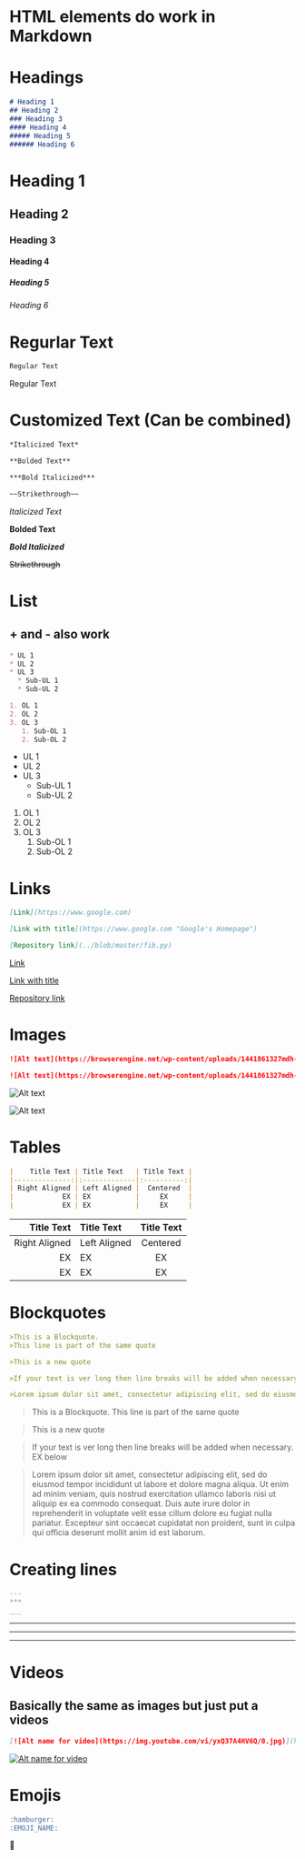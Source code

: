 # HTML elements do work in Markdown

# Headings

```md
# Heading 1
## Heading 2
### Heading 3 
#### Heading 4
##### Heading 5
###### Heading 6
```

# Heading 1
## Heading 2
### Heading 3 
#### Heading 4
##### Heading 5
###### Heading 6

# Regurlar Text

```md
Regular Text
```

Regular Text

# Customized Text (Can be combined)

```md
*Italicized Text*

**Bolded Text**

***Bold Italicized***

~~Strikethrough~~
```

*Italicized Text*

**Bolded Text**

***Bold Italicized***

~~Strikethrough~~

# List

## + and - also work

```md
* UL 1
* UL 2
* UL 3
  * Sub-UL 1
  * Sub-UL 2

1. OL 1
2. OL 2
3. OL 3
   1. Sub-OL 1
   2. Sub-OL 2
```

* UL 1
* UL 2
* UL 3
  * Sub-UL 1
  * Sub-UL 2

1. OL 1
2. OL 2
3. OL 3
   1. Sub-OL 1
   2. Sub-OL 2

# Links

```md
[Link](https://www.google.com)

[Link with title](https://www.google.com "Google's Homepage")

[Repository link](../blob/master/fib.py)
```

[Link](https://www.google.com)

[Link with title](https://www.google.com "Google's Homepage")

[Repository link](../blob/master/fib.py)

# Images

```md
![Alt text](https://browserengine.net/wp-content/uploads/1441861327mdh-logo-new.png)

![Alt text](https://browserengine.net/wp-content/uploads/1441861327mdh-logo-new.png "Image title")
```

![Alt text](https://browserengine.net/wp-content/uploads/1441861327mdh-logo-new.png)

![Alt text](https://browserengine.net/wp-content/uploads/1441861327mdh-logo-new.png "Image title")

# Tables

```md
|    Title Text | Title Text   | Title Text |
|--------------:|:-------------|:----------:|
| Right Aligned | Left Aligned |  Centered  |
|            EX | EX           |     EX     |
|            EX | EX           |     EX     |
```

|    Title Text | Title Text   | Title Text |
|--------------:|:-------------|:----------:|
| Right Aligned | Left Aligned |  Centered  |
|            EX | EX           |     EX     |
|            EX | EX           |     EX     |

# Blockquotes

```md
>This is a Blockquote.
>This line is part of the same quote

>This is a new quote

>If your text is ver long then line breaks will be added when necessary. EX below

>Lorem ipsum dolor sit amet, consectetur adipiscing elit, sed do eiusmod tempor incididunt ut labore et dolore magna aliqua. Ut enim ad minim veniam, quis nostrud exercitation ullamco laboris nisi ut aliquip ex ea commodo consequat. Duis aute irure dolor in reprehenderit in voluptate velit esse cillum dolore eu fugiat nulla pariatur. Excepteur sint occaecat cupidatat non proident, sunt in culpa qui officia deserunt mollit anim id est laborum.
```

>This is a Blockquote.
>This line is part of the same quote

>This is a new quote

>If your text is ver long then line breaks will be added when necessary. EX below

>Lorem ipsum dolor sit amet, consectetur adipiscing elit, sed do eiusmod tempor incididunt ut labore et dolore magna aliqua. Ut enim ad minim veniam, quis nostrud exercitation ullamco laboris nisi ut aliquip ex ea commodo consequat. Duis aute irure dolor in reprehenderit in voluptate velit esse cillum dolore eu fugiat nulla pariatur. Excepteur sint occaecat cupidatat non proident, sunt in culpa qui officia deserunt mollit anim id est laborum.

# Creating lines
```md
---
***
___
```

---
***
___

# Videos

## Basically the same as images but just put a videos

```md
[![Alt name for video](https://img.youtube.com/vi/yxQ37A4HV6Q/0.jpg)](https://www.youtube.com/watch?v=yxQ37A4HV6Q "Video Title")
```

[![Alt name for video](https://img.youtube.com/vi/yxQ37A4HV6Q/0.jpg)](https://www.youtube.com/watch?v=yxQ37A4HV6Q "Video Title")

# Emojis
```md
:hamburger:
:EMOJI_NAME:
```

:hamburger:
